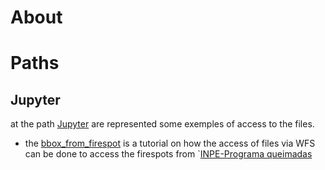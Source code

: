 # About 


# Paths

## Jupyter

at the path [Jupyter](jupyter) are represented some exemples of access to the files.

-  the [bbox_from_firespot](jupyter/bbox_from_firespot.ipynb) is a tutorial on how the access of files via WFS can be done to access the firespots from `[INPE-Programa queimadas](https://terrabrasilis.dpi.inpe.br/queimadas/portal/)